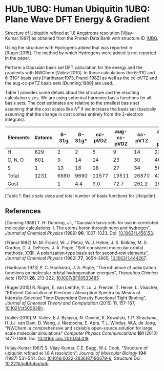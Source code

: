 # HUb_1UBQ: Human Ubiquitin 1UBQ: Plane Wave DFT Energy & Gradient

Structure of Ubiquitin refined at 1.8 Angstroms resolution [Vijay-Kumar:1987]
as obtained from the Protein Data Bank with structure ID [1UBQ](http://www.rcsb.org/pdb/explore/explore.do?structureId=1UBQ).

Using the structure with Hydrogens added that was reported in [Ruger:2015].
The method by which Hydrogens were added is not reported in the paper.

Perform a Gaussian basis set DFT calculation for the energy and the
gradients with NWChem [Valiev:2010]. In these calculations the 6-31G and
6-31G\* basis sets [Hariharan:1973, Francl:1982] as well as the cc-pVTZ
and the aug-cc-pVTZ basis sets [Dunning:1989] are used.

Table 1 provides some details about the structure and the resulting calculation
sizes. We are using spherical harmonic basis functions for all
basis sets. The cost estimates are relative to the smallest basis set
assuming that the cost scales like _N_<sup>4</sup> if we increase the
basis set (basically assuming that the change in cost comes entirely
from the 2-electron integrals).

| Elements   | #atoms | 6-31g | 6-31g\* | cc-pVDZ | aug-cc-pVDZ | cc-pVTZ | aug-cc-pVTZ |
| ---------- | ------ | ----- | ------- | ------- | ----------- | ------- | ----------- |
| H          |  629   |  2    |  2      |  5      |  9          | 14      |   23        |
| C, N, O    |  601   |  9    | 14      | 14      | 23          | 30      |   46        |
| S          |    1   | 13    | 18      | 18      | 27          | 34      |   50        |
| Total      | 1231   | 6680  | 9690    | 11577   | 19511       | 26870   |   42163     |
| Cost       |        | 1     | 4.4     | 9.0     | 72.7        | 261.2   |   1595.4    |

[Table 1. Basis sets sizes and total number of basis functions for Ubiquitin]

## References

[Dunning:1989] T. H. Dunning, Jr., "Gaussian basis sets for use in correlated
molecular calculations. I. The atoms boron through neon and hydrogen",
 _Journal of Chemical Physics_ (1989) **90**, 1007-1023. Doi:
[10.1063/1.456153](https://dx.doi.org/10.1063/1.456153).

[Francl:1982] M. M. Francl, W. J. Pietro, W. J. Hehre, J. S. Binkley,
M. S. Gordon, D. J. DeFrees, J. A. Pople, "Self‐consistent molecular orbital
methods. XXIII. A polarization‐type basis set for second‐row elements",
_Journal of Chemical Physics_ (1982) **77**, 3654-3665,
[10.1063/1.444267](https://dx.doi.org/10.1063/1.444267).

[Hariharan:1973] P. C. Hariharan, J. A. Pople, "The influence of polarization
functions on molecular orbital hydrogenation energies",
_Theoretica Chimica Acta_ (1973) **28**, 213-222,
[10.1007/BF00533485](https://dx.doi.org/10.1007/BF00533485)

[Ruger:2015] R. R&uuml;ger, E. van Lenthe, Y. Lu, J. Frenzel, T. Heine,
L. Visscher, "Efficient Calculation of Electronic Absorption Spectra by Means
of Intensity-Selected Time-Dependent Density Functional Tight Binding",
_Journal of Chemical Theory and Computation_ (2015) **11**, 157-167,
[10.1021/ct500838h](https://dx.doi.org/10.1021/ct500838h).

[Valiev:2010] M. Valiev, E.J. Bylaska, N. Govind, K. Kowalski, T.P. Straatsma,
H.J.J. van Dam, D. Wang, J. Nieplocha, E. Apra, T.L. Windus, W.A. de Jong,
"NWChem: a comprehensive and scalable open-source solution for large scale
molecular simulations" _Computer Physics Communications_ **181** (2010)
1477-1489. Doi: 
[10.1016/j.cpc.2010.04.018](https://doi.org/10.1016/j.cpc.2010.04.018)

[Vijay-Kumar:1987] S. Vijay-Kumar, C.E. Bugg, W.J. Cook, "Structure of ubiquitin
refined at 1.8 A resolution", _Journal of Molecular Biology_ **194** (1987)
531-544. Doi: [10.1016/0022-2836(87)90679-6](https://dx.doi.org/10.1016/0022-2836(87)90679-6), Structure Doi: [10.2210/pdb1ubq/pdb](https://dx.doi.org/10.2210/pdb1ubq/pdb).


